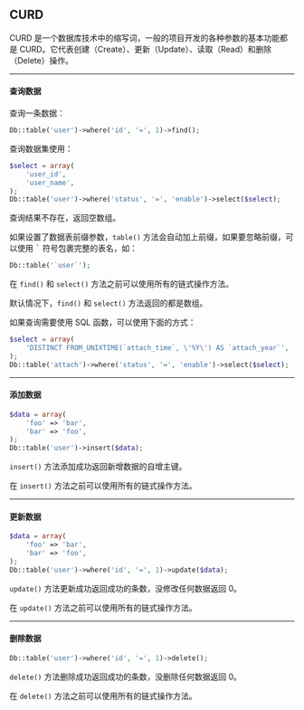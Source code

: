 ## CURD

CURD 是一个数据库技术中的缩写词，一般的项目开发的各种参数的基本功能都是 CURD。它代表创建（Create）、更新（Update）、读取（Read）和删除（Delete）操作。

----------

#### 查询数据

查询一条数据：

``` php
Db::table('user')->where('id', '=', 1)->find();
```

查询数据集使用：

``` php
$select = array(
    'user_id',
    'user_name',
);
Db::table('user')->where('status', '=', 'enable')->select($select);
```

查询结果不存在，返回空数组。

如果设置了数据表前缀参数，`table()` 方法会自动加上前缀，如果要忽略前缀，可以使用 <kbd>&#96;</kbd> 符号包裹完整的表名，如：

``` php
Db::table('`user`');
```

在 `find()` 和 `select()` 方法之前可以使用所有的链式操作方法。

默认情况下，`find()` 和 `select()` 方法返回的都是数组。

如果查询需要使用 SQL 函数，可以使用下面的方式：

``` php
$select = array(
    'DISTINCT FROM_UNIXTIME(`attach_time`, \'%Y\') AS `attach_year`',
);
Db::table('attach')->where('status', '=', 'enable')->select($select);
```

----------

#### 添加数据

``` php
$data = array(
    'foo' => 'bar',
    'bar' => 'foo',
);
Db::table('user')->insert($data);
```

`insert()` 方法添加成功返回新增数据的自增主键。

在 `insert()` 方法之前可以使用所有的链式操作方法。

----------

#### 更新数据

``` php
$data = array(
    'foo' => 'bar',
    'bar' => 'foo',
);
Db::table('user')->where('id', '=', 1)->update($data);
```

`update()` 方法更新成功返回成功的条数，没修改任何数据返回 0。

在 `update()` 方法之前可以使用所有的链式操作方法。

----------

#### 删除数据

``` php
Db::table('user')->where('id', '=', 1)->delete();
```

`delete()` 方法删除成功返回成功的条数，没删除任何数据返回 0。

在 `delete()` 方法之前可以使用所有的链式操作方法。
